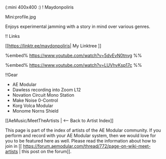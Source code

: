 (:mini 400x400 :)
! Maydonpoliris

Mini:profile.jpg

Enjoys experimental jamming with a story in mind over various genres.

!! Links

[[https://linktr.ee/maydonpoliris| My Linktree ]]

%embed% https://www.youtube.com/watch?v=5dvEvN0tnvg %%

%embed%  https://www.youtube.com/watch?v=LUVhvKsp17c %%

!!Gear

* AE Modular
* Dawless recording into Zoom L12
* Novation Circuit Mono Station
* Make Noise 0-Control
* Korg Volca Modular
* Monome Norns Shield

[[AeMusic/MeetTheArtists | <-- Back to Artist Index]]

This page is part of the index of artists of the AE Modular community. If you perform and record with your AE Modular system, then we would love for you to be featured here as well. Please read the information about how to join in [[ https://forum.aemodular.com/thread/772/page-on-wiki-meet-artists | this post on the forum]].